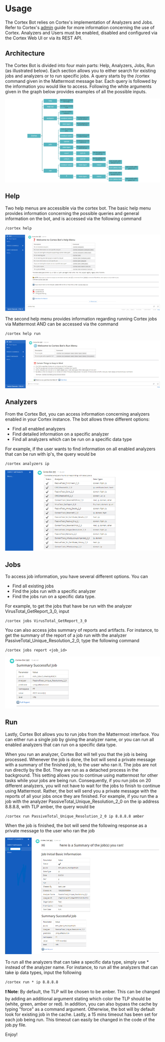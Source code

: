 # Usage

The Cortex Bot relies on Cortex's implementation of Analyzers and Jobs. Refer to Cortex's [admin](https://github.com/TheHive-Project/CortexDocs/blob/master/admin/admin-guide.md) guide for more information concerning the use of Cortex. Analyzers and Users must be enabled, disabled and configured via the Cortex Web UI or via its REST API. 

## Architecture

The Cortex Bot is divided into four main parts: Help, Analyzers, Jobs, Run (as illustrated below). Each section allows you to either search for existing jobs and analyzers or to run specific jobs. A query starts by the /cortex command given in the Mattermost message bar. Each query is followed by the information you would like to access. Following the white arguments given in the graph below provides examples of all the possible inputs. 

![](images/cortexBotGraph.png)

## Help

Two help menus are accessible via the cortex bot. The basic help menu provides information concerning the possible queries and general information on the bot, and is accessed via the following command
```
/cortex help
```
![](images/help.PNG)

The second help menu provides information regarding running Cortex jobs via Mattermost AND can be accessed via the command
```
/cortex help run
```
![](images/helprun.PNG)

## Analyzers

From the Cortex Bot, you can access information concerning analyzers enabled in your Cortex instance. The bot allows three different options:

- Find all enabled analyzers
- Find detailed information on a specific analyzer
- Find all analyzers which can be run on a specific data type

For example, if the user wants to find information on all enabled analyzers that can be run with ip's, the query would be
```
/cortex analyzers ip
```
![](images/analyzer.PNG)

## Jobs

To access job information, you have several different options. You can

- Find all existing jobs
- Find the jobs run with a specific analyzer
- Find the jobs run on a specific data type.

For example, to get the jobs that have be run with the analyzer VirusTotal_GetReport_3_0, input
```
/cortex jobs VirusTotal_GetReport_3_0
```

You can also access jobs summary of reports and artifacts. For instance, to get the summary of the report of a job run with the analyzer PassiveTotal_Unique_Resolution_2_0, type the following command
```
/cortex jobs report <job_id>
```
![](images/jobReport.PNG)

## Run

Lastly, Cortex Bot allows you to run jobs from the Mattermost interface. You can either run a single job by giving the analyzer name, or you can run all enabled analyzers that can run on a specific data type.

When you run an analyzer, Cortex Bot will tell you that the job is being processed. Whenever the job is done, the bot will send a private message with a summary of the finished job, to the user who ran it. The jobs are not run directly by the Bot. They are run as a detached process in the background. This setting allows you to continue using mattermost for other tasks while your jobs are being run. Consequently, if you run jobs on 20 different analyzers, you will not have to wait for the jobs to finish to continue using Mattermost. Rather, the bot will send you a private message with the reports of all your jobs once they are finished. For example, if you run the a job with the analyzer PassiveTotal_Unique_Resolution_2_0 on the ip address 8.8.8.8, with TLP amber, the query would be
```
/cortex run PassiveTotal_Unique_Resolution_2_0 ip 8.8.8.8 amber 
```
When the job is finished, the bot will send the following response as a private message to the user who ran the job

![](images/job.PNG)

To run all the analyzers that can take a specific data type, simply use * instead of the analyzer name. For instance, to run all the analyzers that can take ip data types, input the following

```
/cortex run * ip 8.8.8.8 
```

**:exclamation: Note**: By default, the TLP will be chosen to be amber. This can be changed by adding an additional argument stating which color the TLP should be (white, green, amber or red). In addition, you can also bypass the cache by typing "force" as a command argument. Otherwise, the bot will by default look for existing job in the cache. Lastly, a 15 mins timeout has been set for each job being run. This timeout can easily be changed in the code of the job.py file. 


Enjoy!
